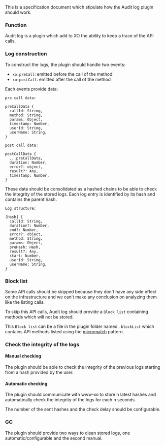 This is a specification document which stipulate how the Audit log plugin should work.

### Function

Audit log is a plugin which add to XO the ability to keep a trace of the API calls.

### Log construction

To construct the logs, the plugin should handle two events:

- `xo:preCall`: emitted before the call of the method
- `xo:postCall`: emitted after the call of the method

Each events provide data:

```
pre call data:

preCallData {
  callId: String,
  method: String,
  params: Object,
  timestamp: Number,
  userId: String,
  userName: String,
}

post call data:

postCallData {
  ...preCallData,
  duration: Number,
  error?: object,
  result?: Any,
  timestamp: Number,
}
```

These data should be consolidated as a hashed chains to be able to check the integrity of the stored logs. Each log entry is identified by its hash and contains the parent hash.

```
Log structure:

[Hash] {
  callId: String,
  duration?: Number,
  end?: Number,
  error?: object,
  method: String,
  params: Object,
  preHash: Hash,
  result?: Any,
  start: Number,
  userId: String,
  userName: String,
}
```

### Block list

Some API calls should be skipped because they don't have any side effect on the infrastructure and we can't make any conclusion on analyzing them like the listing calls.

To skip this API calls, Audit log should provide a `Block list` containing methods which will not be stored.

This `Block list` can be a file in the plugin folder named `.blockList` which contains API methods listed using the [micromatch](https://github.com/micromatch/micromatch) pattern.


### Check the integrity of the logs

#### Manual checking

The plugin should be able to check the integrity of the previous logs starting from a hash provided by the user.

#### Automatic checking

The plugin should communicate with www-xo to store n latest hashes and automatically check the integrity of the logs for each n seconds.

The number of the sent hashes and the check delay should be configurable.

### GC

The plugin should provide two ways to clean stored logs, one automatic/configurable and the second manual.
